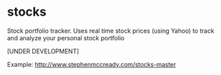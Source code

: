 # stocks
Stock portfolio tracker.  Uses real time stock prices (using Yahoo) to track and analyze your personal stock portfolio

[UNDER DEVELOPMENT]

Example:
http://www.stephenmccready.com/stocks-master
